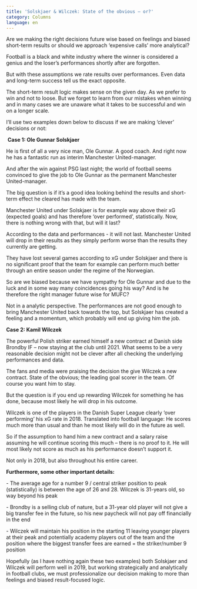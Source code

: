```yaml
---
title: 'Solskjaer & Wilczek: State of the obvious – or?'
category: Columns
language: en
---
```

Are we making the right decisions future wise based on feelings and biased short-term results or should we approach ‘expensive calls’ more analytical?

Football is a black and white industry where the winner is considered a genius and the loser’s performances shortly after are forgotten.

But with these assumptions we rate results over performances. Even data and long-term success tell us the exact opposite.

The short-term result logic makes sense on the given day. As we prefer to win and not to loose. But we forget to learn from our mistakes when winning and in many cases we are unaware what it takes to be successful and win on a longer scale.

I’ll use two examples down below to discuss if we are making ‘clever’ decisions or not:

 **Case 1: Ole Gunnar Solskjaer**

He is first of all a very nice man, Ole Gunnar. A good coach. And right now he has a fantastic run as interim Manchester United-manager.

And after the win against PSG last night; the world of football seems convinced to give the job to Ole Gunnar as the permanent Manchester United-manager. 

The big question is if it’s a good idea looking behind the results and short-term effect he cleared has made with the team.

Manchester United under Solskjaer is for example way above their xG (expected goals) and has therefore ‘over performed’, statistically. Now, there is nothing wrong with that, but will it last?

According to the data and performances - it will not last. Manchester United will drop in their results as they simply perform worse than the results they currently are getting.

They have lost several games according to xG under Solskjaer and there is no significant proof that the team for example can perform much better through an entire season under the regime of the Norwegian.

So are we biased because we have sympathy for Ole Gunnar and due to the luck and in some way many coincidences going his way? And is he therefore the right manager future wise for MUFC? 

Not in a analytic perspective. The performances are not good enough to bring Manchester United back towards the top, but Solskjaer has created a feeling and a momentum, which probably will end up giving him the job.

**Case 2: Kamil Wilczek**

The powerful Polish striker earned himself a new contract at Danish side Brondby IF – now staying at the club until 2021. What seems to be a very reasonable decision might not be clever after all checking the underlying performances and data.

The fans and media were praising the decision the give Wilczek a new contract. State of the obvious; the leading goal scorer in the team. Of course you want him to stay.

But the question is if you end up rewarding Wilczek for something he has done, because most likely he will drop in his outcome.

Wilczek is one of the players in the Danish Super League clearly ‘over performing’ his xG rate in 2018. Translated into football language: He scores much more than usual and than he most likely will do in the future as well.

So if the assumption to hand him a new contract and a salary raise assuming he will continue scoring this much – there is no proof to it. He will most likely not score as much as his performance doesn’t support it.

Not only in 2018, but also throughout his entire career. 

**Furthermore, some other important details:**

\- The average age for a number 9 / central striker position to peak (statistically) is between the age of 26 and 28. Wilczek is 31-years old, so way beyond his peak

\- Brondby is a selling club of nature, but a 31-year old player will not give a big transfer fee in the future, so his new paycheck will not pay off financially in the end

\- Wilczek will maintain his position in the starting 11 leaving younger players at their peak and potentially academy players out of the team and the position where the biggest transfer fees are earned = the striker/number 9 position 

Hopefully (as I have nothing again these two examples) both Solskjaer and Wilczek will perform well in 2019, but working strategically and analytically in football clubs, we must professionalize our decision making to more than feelings and biased result-focused logic.
